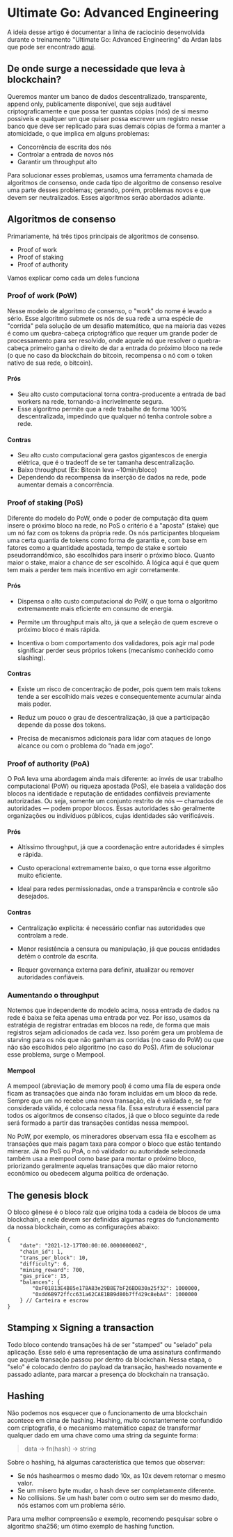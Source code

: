 # Ultimate Go: Advanced Engineering
A ideia desse artigo é documentar a linha de raciocinio desenvolvida durante o treinamento "Ultimate Go: Advanced Engineering" da Ardan labs que pode ser encontrado [aqui](https://www.youtube.com/playlist?list=PLADD_vxzPcZC0TWwc1ZNV8KALyeNVC3cA).

## De onde surge a necessidade que leva à blockchain?
Queremos manter um banco de dados descentralizado, transparente, append only, publicamente disponível, que seja auditável criptograficamente e que possa ter quantas cópias (nós) de si mesmo possiveis e qualquer um que quiser possa escrever um registro nesse banco que deve ser replicado para suas demais cópias de forma a manter a atomicidade, o que implica em alguns problemas:
- Concorrência de escrita dos nós
- Controlar a entrada de novos nós
- Garantir um throughput alto

Para solucionar esses problemas, usamos uma ferramenta chamada de algoritmos de consenso, onde cada tipo de algoritmo de consenso resolve uma parte desses problemas; gerando, porém, problemas novos e que devem ser neutralizados. Esses algoritmos serão abordados adiante.

## Algoritmos de consenso
Primariamente, há três tipos principais de algoritmos de consenso.
- Proof of work
- Proof of staking
- Proof of authority

Vamos explicar como cada um deles funciona

### Proof of work (PoW)
Nesse modelo de algoritmo de consenso, o "work" do nome é levado a sério. Esse algoritmo submete os nós de sua rede a uma espécie de "corrida" pela solução de um desafio matemático, que na maioria das vezes é como um quebra-cabeça criptográfico que requer um grande poder de processamento para ser resolvido, onde aquele nó que resolver o quebra-cabeça primeiro ganha o direito de dar a entrada do próximo bloco na rede (o que no caso da blockchain do bitcoin, recompensa o nó com o token nativo de sua rede, o bitcoin).

#### Prós
- Seu alto custo computacional torna contra-producente a entrada de bad workers na rede, tornando-a incrivelmente segura.
- Esse algoritmo permite que a rede trabalhe de forma 100% descentralizada, impedindo que qualquer nó tenha controle sobre a rede.
#### Contras
- Seu alto custo computacional gera gastos gigantescos de energia elétrica, que é o tradeoff de se ter tamanha descentralização.
- Baixo throughput (Ex: Bitcoin leva ~10min/bloco)
- Dependendo da recompensa da inserção de dados na rede, pode aumentar demais a concorrência.

### Proof of staking (PoS)

Diferente do modelo do PoW, onde o poder de computação dita quem insere o próximo bloco na rede, no PoS o critério é a "aposta" (stake) que um nó faz com os tokens da própria rede. Os nós participantes bloqueiam uma certa quantia de tokens como forma de garantia e, com base em fatores como a quantidade apostada, tempo de stake e sorteio pseudorrandômico, são escolhidos para inserir o próximo bloco. Quanto maior o stake, maior a chance de ser escolhido. A lógica aqui é que quem tem mais a perder tem mais incentivo em agir corretamente.
#### Prós

- Dispensa o alto custo computacional do PoW, o que torna o algoritmo extremamente mais eficiente em consumo de energia.

- Permite um throughput mais alto, já que a seleção de quem escreve o próximo bloco é mais rápida.

- Incentiva o bom comportamento dos validadores, pois agir mal pode significar perder seus próprios tokens (mecanismo conhecido como slashing).

#### Contras

- Existe um risco de concentração de poder, pois quem tem mais tokens tende a ser escolhido mais vezes e consequentemente acumular ainda mais poder.

- Reduz um pouco o grau de descentralização, já que a participação depende da posse dos tokens.

- Precisa de mecanismos adicionais para lidar com ataques de longo alcance ou com o problema do “nada em jogo”.

### Proof of authority (PoA)

O PoA leva uma abordagem ainda mais diferente: ao invés de usar trabalho computacional (PoW) ou riqueza apostada (PoS), ele baseia a validação dos blocos na identidade e reputação de entidades confiáveis previamente autorizadas. Ou seja, somente um conjunto restrito de nós — chamados de autoridades — podem propor blocos. Essas autoridades são geralmente organizações ou indivíduos públicos, cujas identidades são verificáveis.
#### Prós

- Altíssimo throughput, já que a coordenação entre autoridades é simples e rápida.

- Custo operacional extremamente baixo, o que torna esse algoritmo muito eficiente.

- Ideal para redes permissionadas, onde a transparência e controle são desejados.

#### Contras

- Centralização explícita: é necessário confiar nas autoridades que controlam a rede.

- Menor resistência a censura ou manipulação, já que poucas entidades detêm o controle da escrita.

- Requer governança externa para definir, atualizar ou remover autoridades confiáveis.

### Aumentando o throughput
Notemos que independente do modelo acima, nossa entrada de dados na rede é baixa se feita apenas uma entrada por vez. Por isso, usamos da estratégia de registrar entradas em blocos na rede, de forma que mais registros sejam adicionados de cada vez. Isso porém gera um problema de starving para os nós que não ganham as corridas (no caso do PoW) ou que não são escolhidos pelo algoritmo (no caso do PoS). Afim de solucionar esse problema, surge o Mempool.

#### Mempool
A mempool (abreviação de memory pool) é como uma fila de espera onde ficam as transações que ainda não foram incluídas em um bloco da rede. Sempre que um nó recebe uma nova transação, ela é validada e, se for considerada válida, é colocada nessa fila. Essa estrutura é essencial para todos os algoritmos de consenso citados, já que o bloco seguinte da rede será formado a partir das transações contidas nessa mempool.

No PoW, por exemplo, os mineradores observam essa fila e escolhem as transações que mais pagam taxa para compor o bloco que estão tentando minerar. Já no PoS ou PoA, o nó validador ou autoridade selecionada também usa a mempool como base para montar o próximo bloco, priorizando geralmente aquelas transações que dão maior retorno econômico ou obedecem alguma política de ordenação.

## The genesis block 
O bloco gênese é o bloco raíz que origina toda a cadeia de blocos de uma blockchain, e nele devem ser definidas algumas regras do funcionamento da nossa blockchain, como as configurações abaixo:

```
{
    "date": "2021-12-17T00:00:00.000000000Z",
    "chain_id": 1,
    "trans_per_block": 10,
    "difficulty": 6,
	"mining_reward": 700,
	"gas_price": 15,
    "balances": {
        "0xF01813E4B85e178A83e29B8E7bF26BD830a25f32": 1000000,
        "0xdd6B972ffcc631a62CAE1BB9d80b7ff429c8ebA4": 1000000
    } // Carteira e escrow
}
```

## Stamping x Signing a transaction
Todo bloco contendo transações há de ser "stamped" ou "selado" pela aplicação. Esse selo é uma representação de uma assinatura confirmando que aquela transação passou por dentro da blockchain. Nessa etapa, o "selo" é colocado dentro do payload da transação, hasheado novamente e passado adiante, para marcar a presença do blockchain na transação.

## Hashing
Não podemos nos esquecer que o funcionamento de uma blockchain acontece em cima de hashing. Hashing, muito constantemente confundido com criptografia, é o mecanismo matemático capaz de transformar qualquer dado em uma chave como uma string da seguinte forma:

> data -> fn(hash) -> string 

Sobre o hashing, há algumas característica que temos que observar:

- Se nós hashearmos o mesmo dado 10x, as 10x devem retornar o mesmo valor. 
- Se um mísero byte mudar, o hash deve ser completamente diferente.
- No collisions. Se um hash bater com o outro sem ser do mesmo dado, nós estamos com um problema sério.

Para uma melhor compreensão e exemplo, recomendo pesquisar sobre o algoritmo sha256; um ótimo exemplo de hashing function.